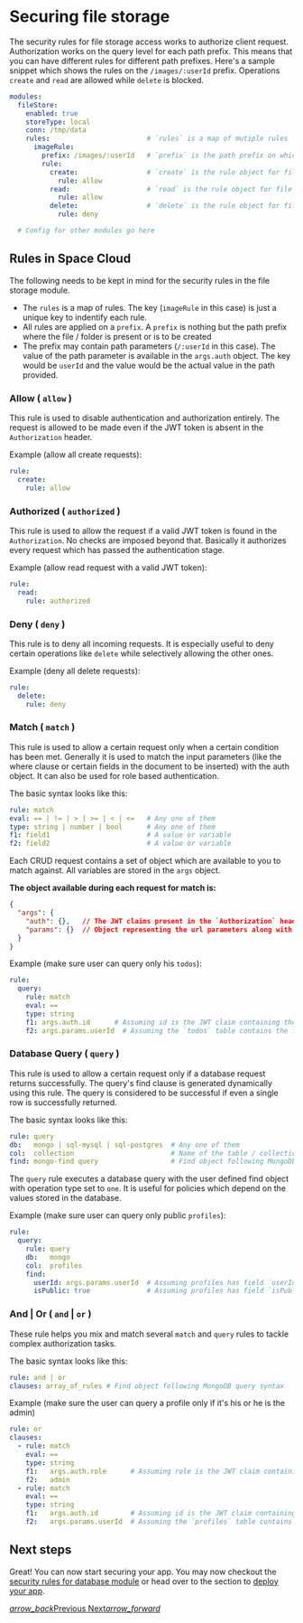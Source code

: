 # Securing file storage

The security rules for file storage access works to authorize client request. Authorization works on the query level for each path prefix. This means that you can have different rules for different path prefixes. Here's a sample snippet which shows the rules on the `/images/:userId` prefix. Operations `create`  and `read` are allowed while `delete` is blocked.

```yaml
modules:
  fileStore:
    enabled: true
    storeType: local
    conn: /tmp/data
    rules:                        # `rules` is a map of mutiple rules
      imageRule: 
        prefix: /images/:userId   # `prefix` is the path prefix on which the rule applies
        rule:
          create:                 # `create` is the rule object for file write operations
            rule: allow
          read:                   # `read` is the rule object for file real operations         
            rule: allow
          delete:                 # `delete` is the rule object for file delete operations
            rule: deny

  # Config for other modules go here
```

## Rules in Space Cloud

The following needs to be kept in mind for the security rules in the file storage module.
- The `rules` is a map of rules. The key (`imageRule` in this case) is just a unique key to indentify each rule.
- All rules are applied on a `prefix`. A `prefix` is nothing but the path prefix where the file / folder is present or is to be created 
- The prefix may contain path parameters (`/:userId` in this case). The value of the path parameter is available in the `args.auth` object. The key would be `userId` and the value would be the actual value in the path provided.

### Allow ( `allow` )
This rule is used to disable authentication and authorization entirely. The request is allowed to be made even if the JWT token is absent in the `Authorization` header.

Example (allow all create requests):
```yaml
rule:
  create:
    rule: allow
```

### Authorized ( `authorized` )
This rule is used to allow the request if a valid JWT token is found in the `Authorization`. No checks are imposed beyond that. Basically it authorizes every request which has passed the authentication stage.

Example (allow read request with a valid JWT token):
```yaml
rule:
  read:
    rule: authorized
```

### Deny ( `deny` )
This rule is to deny all incoming requests. It is especially useful to deny certain operations like `delete` while selectively allowing the other ones.

Example (deny all delete requests):
```yaml
rule:
  delete:
    rule: deny
```

### Match ( `match` )
This rule is used to allow a certain request only when a certain condition has been met. Generally it is used to match the input parameters (like the where clause or certain fields in the document to be inserted) with the auth object. It can also be used for role based authentication.

The basic syntax looks like this:

```yaml
rule: match
eval: == | != | > | >= | < | <=   # Any one of them
type: string | number | bool      # Any one of them
f1: field1                        # A value or variable
f2: field2                        # A value or variable 
```

Each CRUD request contains a set of object which are available to you to match against. All variables are stored in the `args` object.

**The object available during each request for match is:**

```json
{
  "args": {
    "auth": {},   // The JWT claims present in the `Authorization` header 
    "params": {}  // Object representing the url parameters along with their values
  }
}
```

Example (make sure user can query only his `todos`):

```yaml
rule:
  query:
    rule: match
    eval: ==
    type: string
    f1: args.auth.id      # Assuming id is the JWT claim containing the userId
    f2: args.params.userId  # Assuming the `todos` table contains the field `userId`
```

### Database Query ( `query` )
This rule is used to allow a certain request only if a database request returns successfully. The query's find clause is generated dynamically using this rule. The query is considered to be successful if even a single row is successfully returned.

The basic syntax looks like this:
```yaml
rule: query
db:   mongo | sql-mysql | sql-postgres  # Any one of them
col:  collection                        # Name of the table / collection
find: mongo-find query                  # Find object following MongoDB query syntax
```

The `query` rule executes a database query with the user defined find object with operation type set to `one`. It is useful for policies which depend on the values stored in the database.

Example (make sure user can query only public `profiles`):

```yaml
rule:
  query:
    rule: query
    db:   mongo
    col:  profiles
    find:
      userId: args.params.userId  # Assuming profiles has field `userId`
      isPublic: true              # Assuming profiles has field `isPublic`
```

### And | Or ( `and` | `or` )
These rule helps you mix and match several `match` and `query` rules to tackle complex authorization tasks.

The basic syntax looks like this:
```yaml
rule: and | or
clauses: array_of_rules # Find object following MongoDB query syntax
```

Example (make sure the user can query a profile only if it's his or he is the admin)
```yaml
rule: or
clauses:
  - rule: match
    eval: ==
    type: string
    f1:   args.auth.role      # Assuming role is the JWT claim containing the role of the user
    f2:   admin
  - rule: match
    eval: ==
    type: string
    f1:   args.auth.id        # Assuming id is the JWT claim containing the userId
    f2:   args.params.userId  # Assuming the `profiles` table contains the field `userId`
```

## Next steps
Great! You can now start securing your app. You may now checkout the [security rules for database module](/docs/security/database) or head over to the section to [deploy your app](/docs/deploy/overview).

<div class="btns-wrapper">
  <a href="/docs/security/database" class="waves-effect waves-light btn primary-btn-border btn-small">
    <i class="material-icons btn-with-icon">arrow_back</i>Previous
  </a>
  <a href="/docs/deploy/overview" class="waves-effect waves-light btn primary-btn-fill btn-small">
    Next<i class="material-icons btn-with-icon">arrow_forward</i>
  </a>
</div>